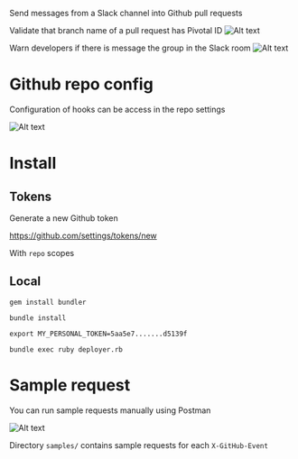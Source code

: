 
Send messages from a Slack channel into Github pull requests

Validate that branch name of a pull request has Pivotal ID
![Alt text](https://monosnap.com/file/jGbqtewAMsYC7xTe5XmN8jgJ17CWOg.png)

Warn developers if there is message the group in the Slack room
![Alt text](https://monosnap.com/file/YrPXgXfSVWhtasbrgUxyz5UAdHx39e.png)

# Github repo config

Configuration of hooks can be access in the repo settings

![Alt text](https://monosnap.com/file/NxqohNVLATwCjz1iWXPHULW380BVnR.png)

# Install

## Tokens

Generate a new Github token

https://github.com/settings/tokens/new

With `repo` scopes

## Local

```
gem install bundler

bundle install
```

```
export MY_PERSONAL_TOKEN=5aa5e7.......d5139f

bundle exec ruby deployer.rb

```

# Sample request

You can run sample requests manually using Postman

![Alt text](https://monosnap.com/file/0JFDd38uJT6nOHTk1wWKa89JNX0h1h.png)

Directory `samples/` contains sample requests for each `X-GitHub-Event`
